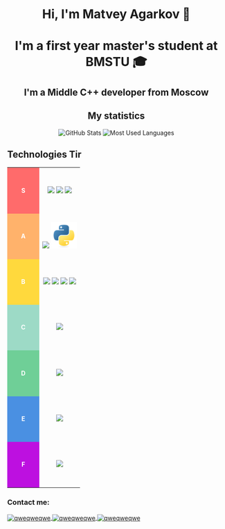 <h1 align='center'>Hi, I'm Matvey Agarkov 👋</h1>
<h1 align='center'>I'm a first year master's student at BMSTU 🎓</h1>
<h2 align='center'>I'm a Middle C++ developer from Moscow</h2>
<h2 align='center'>My statistics</h2>

<p align="center">
  <img src="https://github-readme-stats.vercel.app/api?username=Cpr4z&show_icons=true&theme=radical" alt="GitHub Stats" />
  <img src="https://github-readme-stats.vercel.app/api/top-langs/?username=Cpr4z&layout=compact&theme=radical" alt="Most Used Languages" />
</p>

## Technologies Tir

<table>
  <tr>
    <td style="background-color:#FF6B6B; color:white; text-align:center; width:60px; height:100px;"><b>S</b></td>
    <td style="text-align:center; vertical-align:middle; height:100px;">
      <img src="https://laptrinhcanban.com/c/lap-trinh-c-co-ban/gioi-thieu-ngon-ngu-c/su-khac-biet-giua-c-c++-csharp/c++.png" width="60"/>
      <img src="https://static.lwn.net/images/ns/boost.png" width="60"/>
      <img src="https://avatars.mds.yandex.net/i?id=2a00000179fb635263ab07dd222cfb1df328-4600894-images-thumbs&n=13" width="60"/>
    </td>
  </tr>
  <tr>
    <td style="background-color:#FFB26B; color:white; text-align:center; width:60px; height:100px;"><b>A</b></td>
    <td style="text-align:center; vertical-align:middle; height:100px;">
      <img src="https://gdm-catalog-fmapi-prod.imgix.net/ProductLogo/d82b510c-1268-4d8a-85c1-41b6d44a6706.png?ixlib=react-9.0.3&ch=Width%2CDPR&auto=format&w=4742" width="60"/>
      <img src="https://raw.githubusercontent.com/devicons/devicon/master/icons/python/python-original.svg" width="60"/>
    </td>
  </tr>
  <tr>
    <td style="background-color:#FFD93D; color:white; text-align:center; width:60px; height:100px;"><b>B</b></td>
    <td style="text-align:center; vertical-align:middle; height:100px;">
      <img src="https://earthly.dev/blog/assets/images/makefiles-on-windows/cmake.jpg" width="60"/>
      <img src="https://miro.medium.com/max/1400/1*6dWsxXX0Rif2VD-MHsHpNg.png" width="60"/>
      <img src="https://miro.medium.com/max/870/1*L1wCPhdvK2guitLVNVCEtw.jpeg" width="60"/>
      <img src="https://img.shields.io/badge/-SQL-003B57?logo=sql" width="60"/>
    </td>
  </tr>
  <tr>
    <td style="background-color:#9DDAC6; color:white; text-align:center; width:60px; height:100px;"><b>C</b></td>
    <td style="text-align:center; vertical-align:middle; height:100px;">
      <img src="https://cdn.worldvectorlogo.com/logos/django.svg" width="60"/>
    </td>
  </tr>
  <tr>
    <td style="background-color:#6FCF97; color:white; text-align:center; width:60px; height:100px;"><b>D</b></td>
    <td style="text-align:center; vertical-align:middle; height:100px;">
      <img src="https://avatars.mds.yandex.net/i?id=19427e719f7eda357336338835749144-5537533-images-thumbs&n=13" width="60"/>
    </td>
  </tr>
  <tr>
    <td style="background-color:#4A90E2; color:white; text-align:center; width:60px; height:100px;"><b>E</b></td>
    <td style="text-align:center; vertical-align:middle; height:100px;">
      <img src="https://avatars.mds.yandex.net/i?id=f4e85d5d0c417c00be144ae7b009f1ec-3780431-images-thumbs&n=13" width="60"/>
    </td>
  </tr>
  <tr>
    <td style="background-color:#BD10E0; color:white; text-align:center; width:60px; height:100px;"><b>F</b></td>
    <td style="text-align:center; vertical-align:middle; height:100px;">
      <img src="https://fuzeservers.ru/wp-content/uploads/4/7/b/47bf752c2f13d3f13363ea5b624bd2db.png" width="60"/>
    </td>
  </tr>
</table>


<h3 align='left'>Contact me:</h3>
<p align='left'>
    <a href="https://vk.com/cpr4z" target="_blank">
        <img align="center"
            src="https://upload.wikimedia.org/wikipedia/commons/thumb/f/f3/VK_Compact_Logo_%282021-present%29.svg/200px-VK_Compact_Logo_%282021-present%29.svg.png"
            alt="qweqweqwe" height="40" width="40" />
    </a>
    <a href="https://t.me/matvey_agarkov" target="_blank">
        <img align="center"
            src="https://proxym.net/wp-content/uploads/2014/09/kak-nastroit-proxy-Telegram.png"
            alt="qweqweqwe" height="40" width="40" />
    </a>
    <a>
      <a href="https://www.linkedin.com/in/cpr4z/" target="_blank">
        <img align="center"
          src = "https://encrypted-tbn0.gstatic.com/images?q=tbn:ANd9GcRokEYt0yyh6uNDKL8uksVLlhZ35laKNQgZ9g&s"
          alt="qweqweqwe" height="40" width="40" />
    </a>
</p>
